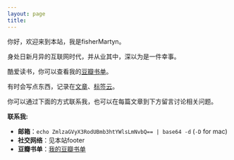 ```yaml
---
layout: page
title: 
---
```


你好，欢迎来到本站，我是fisherMartyn。

身处日新月异的互联网时代，并从业其中，深以为是一件幸事。

酷爱读书，你可以查看我的<a href="https://book.douban.com/people/fishermartyn/">豆瓣书单</a>。

有时会写点东西，记录在[文章](/blog/)、[标签云](/tags/)。

你可以通过下面的方式联系我，也可以在每篇文章到下方留言讨论相关问题。

**联系我:**

* <strong>邮箱</strong>：`echo ZmlzaGVyX3RodUBmb3htYWlsLmNvbQ== | base64 -d` (`-D` for mac)
* <strong>社交网络</strong>：见本站footer
* <strong>豆瓣书单</strong>：[我的豆瓣书单](https://book.douban.com/people/fishermartyn/)

